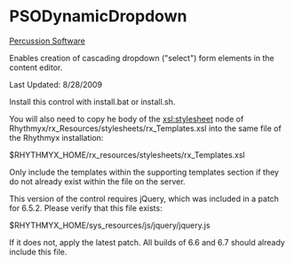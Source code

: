 PSODynamicDropdown
==================
[Percussion Software](http://www.percussion.com "Percussion Software")

Enables creation of cascading dropdown ("select") form elements in the content editor.

Last Updated: 8/28/2009

Install this control with install.bat or install.sh. 

You will also need to copy he body of the <xsl:stylesheet> node of 
Rhythmyx/rx_Resources/stylesheets/rx_Templates.xsl into the same file
of the Rhythmyx installation:  

$RHYTHMYX_HOME/rx_resources/stylesheets/rx_Templates.xsl

Only include the templates within the supporting templates section if 
they do not already exist within the file on the server.

This version of the control requires jQuery, which was included in a 
patch for 6.5.2. Please verify that this file exists: 

$RHYTHMYX_HOME/sys_resources/js/jquery/jquery.js

If it does not, apply the latest patch. All builds of 6.6 and 6.7 
should already include this file.  

